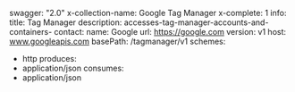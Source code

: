 swagger: "2.0"
x-collection-name: Google Tag Manager
x-complete: 1
info:
  title: Tag Manager
  description: accesses-tag-manager-accounts-and-containers-
  contact:
    name: Google
    url: https://google.com
  version: v1
host: www.googleapis.com
basePath: /tagmanager/v1
schemes:
- http
produces:
- application/json
consumes:
- application/json